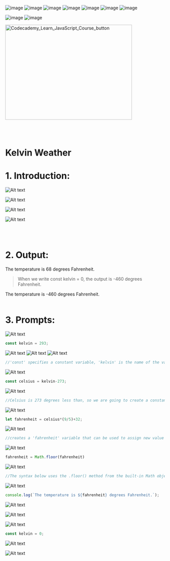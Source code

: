 ![image](https://img.shields.io/badge/HTML5-black?style=for-the-badge&logo=html5) ![image](https://img.shields.io/badge/CSS3-black?style=for-the-badge&logo=css3) ![image](https://img.shields.io/badge/Bootstrap-white?style=for-the-badge&logo=bootstrap) ![image](https://img.shields.io/badge/JavaScript-black?style=for-the-badge&logo=javascript) ![image](https://img.shields.io/badge/jQuery-black?style=for-the-badge&logo=jquery) ![image](https://img.shields.io/badge/JSON-black?style=for-the-badge&logo=json) ![image](https://img.shields.io/badge/SASS-white?style=for-the-badge&logo=sass)

![image](https://user-images.githubusercontent.com/82598726/181831477-61e5dc01-279c-4a06-b961-589c6d757d4e.png) ![image](https://user-images.githubusercontent.com/82598726/181831517-b7707a20-1524-41cd-ac9f-297c655f32ea.png)

<a type="button" title="Codecademy_Learn_JavaScript_Course_button" href="https://www.codecademy.com/courses/introduction-to-javascript/projects/kelvin-weather-javascript" target="_blank" data-CodecademyLearnJavascriptCourseButt="CodecademyLearnJavascriptCourseButt_data"><img src="https://user-images.githubusercontent.com/82598726/175697552-f960b057-9e97-4c3e-a3e2-f2b5f7876de9.png" alt="Codecademy_Learn_JavaScript_Course_button" width="400px" height="300px"></a>

<br><br>

# Kelvin Weather

# 1. Introduction:
![Alt text](image.png)

![Alt text](image-1.png)

![Alt text](image-2.png)

![Alt text](image-3.png)

<br>
<br>

# 2. Output:
The temperature is 68 degrees Fahrenheit.

> When we write const kelvin = 0, the output is -460 degrees Fahrenheit.

The temperature is -460 degrees Fahrenheit.
<br>
<br>

# 3. Prompts:
![Alt text](image-4.png)
```js
const kelvin = 293;
```

![Alt text](image-5.png)
![Alt text](image-6.png)
![Alt text](image-7.png)

```js
//'const' specifies a constant variable, 'kelvin' is the name of the variable, 293 is the number value of this variable
```

![Alt text](image-8.png)
```js
const celsius = kelvin-273;
```

![Alt text](image-9.png)

```js
//Celsius is 273 degrees less than, so we are going to create a constant 'celsius' variable and assign it a value by subtracting 273 from the 'kelvin' variable.
```

![Alt text](image-10.png)

```js
let fahrenheit = celsius*(9/5)+32;
```

![Alt text](image-11.png)

```js
//creates a 'fahrenheit' variable that can be used to assign new value in the further steps. This variable has  the value as celsius*(9/5)+32
```

![Alt text](image-12.png)

```js
fahrenheit = Math.floor(fahrenheit)
```

![Alt text](image-13.png)
```js
//The syntax below uses the .floor() method from the built-in Math object to round down the Fahrenheit temperature.
```

![Alt text](image-14.png)
```js
console.log(`The temperature is ${fahrenheit} degrees Fahrenheit.`);
```

![Alt text](image-15.png)

![Alt text](image-16.png)

![Alt text](image-17.png)
```js
const kelvin = 0;
```

![Alt text](image-18.png)


![Alt text](image-19.png)



